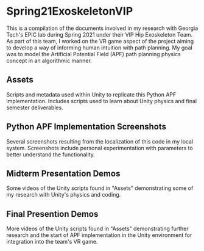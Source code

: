 # Spring21ExoskeletonVIP

This is a compilation of the documents involved in my research with Georgia Tech's EPIC lab during Spring 2021 under their VIP Hip Exoskeleton Team. As part of this team, I worked on the VR game aspect of the project aiming to develop a way of informing human intuition with path planning. My goal was to model the Artificial Potential Field (APF) path planning physics concept in an algorithmic manner.

## Assets
Scripts and metadata used within Unity to replicate this Python APF implementation. Includes scripts used to learn about Unity physics and final semester deliverables.

## Python APF Implementation Screenshots
Several screenshots resulting from the localization of this code in my local system. Screenshots include personal experimentation with parameters to better understand the functionality.

## Midterm Presentation Demos
Some videos of the Unity scripts found in "Assets" demonstrating some of my research with Unity's physics and coding.

## Final Presention Demos
More videos of the Unity scripts found in "Assets" demonstrating further research and the start of APF implementation in the Unity environment for integration into the team's VR game.
